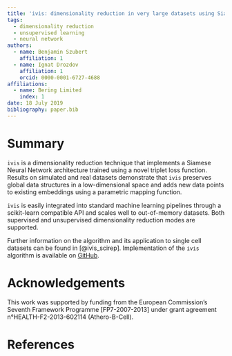 ```yaml
---
title: 'ivis: dimensionality reduction in very large datasets using Siamese Networks'
tags:
  - dimensionality reduction
  - unsupervised learning
  - neural network
authors:
  - name: Benjamin Szubert
    affiliation: 1
  - name: Ignat Drozdov
    affiliation: 1
    orcid: 0000-0001-6727-4688
affiliations:
  - name: Bering Limited
    index: 1
date: 18 July 2019
bibliography: paper.bib
---
```


# Summary

`ivis` is a dimensionality reduction technique that implements a Siamese Neural Network architecture trained using a novel triplet loss function. Results on simulated and real datasets demonstrate that `ivis` preserves global data structures in a low-dimensional space and adds new data points to existing embeddings using a parametric mapping function. 

`ivis` is easily integrated into standard machine learning pipelines through a scikit-learn compatible API and scales well to out-of-memory datasets. Both supervised and unsupervised dimensionality reduction modes are supported.

Further information on the algorithm and its application to single cell datasets can be found in [@ivis_scirep]. Implementation of the `ivis` algorithm is available on [GitHub](https://github.com/beringresearch/ivis).

# Acknowledgements
This work was supported by funding from the European Commission’s Seventh Framework Programme [FP7-2007-2013] under grant agreement n°HEALTH-F2-2013-602114 (Athero-B-Cell).

# References
